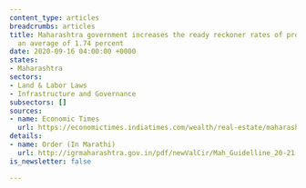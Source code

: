 ```yaml
---
content_type: articles
breadcrumbs: articles
title: Maharashtra government increases the ready reckoner rates of properties by
  an average of 1.74 percent
date: 2020-09-16 04:00:00 +0000
states:
- Maharashtra
sectors:
- Land & Labor Laws
- Infrastructure and Governance
subsectors: []
sources:
- name: Economic Times
  url: https://economictimes.indiatimes.com/wealth/real-estate/maharashtra-government-raises-circle-rates-by-average-1-74/articleshow/78072319.cms
details:
- name: Order (In Marathi)
  url: http://igrmaharashtra.gov.in/pdf/newValCir/Mah_Guidelline_20-21.pdf
is_newsletter: false

---
```


